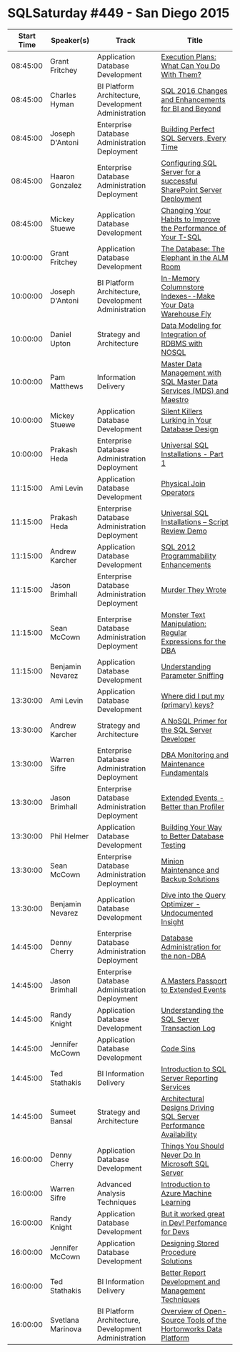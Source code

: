 # SQLSaturday #449 - San Diego 2015
Start Time|Speaker(s)|Track|Title
---|---|---|---
08:45:00|Grant Fritchey|Application  Database Development|[Execution Plans: What Can You Do With Them?](37939.md)
08:45:00|Charles Hyman|BI Platform Architecture, Development  Administration|[SQL 2016 Changes and Enhancements for BI and Beyond](37991.md)
08:45:00|Joseph D'Antoni|Enterprise Database Administration  Deployment|[Building Perfect SQL Servers, Every Time](38081.md)
08:45:00|Haaron Gonzalez|Enterprise Database Administration  Deployment|[Configuring SQL Server for a successful SharePoint Server Deployment](40246.md)
08:45:00|Mickey Stuewe|Application  Database Development|[Changing Your Habits to Improve the Performance of Your T-SQL](40531.md)
10:00:00|Grant Fritchey|Application  Database Development|[The Database: The Elephant in the ALM Room](37938.md)
10:00:00|Joseph D'Antoni|BI Platform Architecture, Development  Administration|[In-Memory Columnstore Indexes--Make Your Data Warehouse Fly ](38080.md)
10:00:00|Daniel Upton|Strategy and Architecture|[Data Modeling for Integration of RDBMS with NOSQL](39570.md)
10:00:00|Pam Matthews|Information Delivery|[Master Data Management with SQL Master Data Services (MDS) and Maestro](40171.md)
10:00:00|Mickey Stuewe|Application  Database Development|[Silent Killers Lurking in Your Database Design](40530.md)
10:00:00|Prakash Heda|Enterprise Database Administration  Deployment|[Universal SQL Installations - Part 1](40562.md)
11:15:00|Ami Levin|Application  Database Development|[Physical Join Operators](37255.md)
11:15:00|Prakash Heda|Enterprise Database Administration  Deployment|[Universal SQL Installations – Script Review  Demo](37316.md)
11:15:00|Andrew Karcher|Application  Database Development|[SQL 2012 Programmability Enhancements](37644.md)
11:15:00|Jason Brimhall|Enterprise Database Administration  Deployment|[Murder They Wrote](38893.md)
11:15:00|Sean McCown|Enterprise Database Administration  Deployment|[Monster Text Manipulation: Regular Expressions for the DBA](40415.md)
11:15:00|Benjamin Nevarez|Application  Database Development|[Understanding Parameter Sniffing](40581.md)
13:30:00|Ami Levin|Application  Database Development|[Where did I put my (primary) keys?](37256.md)
13:30:00|Andrew Karcher|Strategy and Architecture|[A NoSQL Primer for the SQL Server Developer](37643.md)
13:30:00|Warren Sifre|Enterprise Database Administration  Deployment|[DBA Monitoring and Maintenance Fundamentals](37732.md)
13:30:00|Jason Brimhall|Enterprise Database Administration  Deployment|[Extended Events - Better than Profiler](38880.md)
13:30:00|Phil Helmer|Application  Database Development|[Building Your Way to Better Database Testing](39798.md)
13:30:00|Sean McCown|Enterprise Database Administration  Deployment|[Minion Maintenance and Backup Solutions](40416.md)
13:30:00|Benjamin Nevarez|Application  Database Development|[Dive into the Query Optimizer - Undocumented Insight](40579.md)
14:45:00|Denny Cherry|Enterprise Database Administration  Deployment|[Database Administration for the non-DBA](37414.md)
14:45:00|Jason Brimhall|Enterprise Database Administration  Deployment|[A Masters Passport to Extended Events](38895.md)
14:45:00|Randy Knight|Application  Database Development|[Understanding the SQL Server Transaction Log](39405.md)
14:45:00|Jennifer McCown|Application  Database Development|[Code Sins](39939.md)
14:45:00|Ted Stathakis|BI Information Delivery|[Introduction to SQL Server Reporting Services](40234.md)
14:45:00|Sumeet Bansal|Strategy and Architecture|[Architectural Designs Driving SQL Server Performance  Availability](40849.md)
16:00:00|Denny Cherry|Application  Database Development|[Things You Should Never Do In Microsoft SQL Server](37413.md)
16:00:00|Warren Sifre|Advanced Analysis Techniques|[Introduction to Azure Machine Learning](37728.md)
16:00:00|Randy Knight|Application  Database Development|[But it worked great in Dev!  Perfomance for Devs](39403.md)
16:00:00|Jennifer McCown|Application  Database Development|[Designing Stored Procedure Solutions](39938.md)
16:00:00|Ted Stathakis|BI Information Delivery|[Better Report Development and Management Techniques](40238.md)
16:00:00|Svetlana Marinova|BI Platform Architecture, Development  Administration|[Overview of Open-Source Tools of the Hortonworks Data Platform](40834.md)
